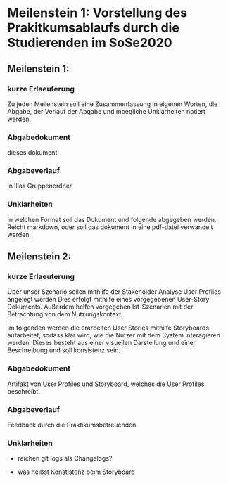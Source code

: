 # Meilenstein 1: Vorstellung des Prakitkumsablaufs durch die Studierenden im SoSe2020

## Meilenstein 1:

### kurze Erlaeuterung
 
Zu jeden Meilenstein soll eine Zusammenfassung in eigenen Worten, die Abgabe, der Verlauf der Abgabe und moegliche Unklarheiten notiert werden.

### Abgabedokument

dieses dokument

### Abgabeverlauf

in Ilias Gruppenordner

### Unklarheiten

In welchen Format soll das Dokument und folgende abgegeben werden. 
Reicht markdown, oder soll das dokument in eine pdf-datei verwandelt werden.

## Meilenstein 2:

### kurze Erlaeuterung
 
Über unser Szenario sollen mithilfe der Stakeholder Analyse User Profiles angelegt werden
Dies erfolgt mithilfe eines vorgegebenen User-Story Dokuments. 
Außerdem helfen vorgegeben Ist-Szenarien mit der Betrachtung von dem Nutzungskontext
 
Im folgenden werden die erarbeiten User Stories mithilfe Storyboards aufarbeitet, 
sodass klar wird, wie die Nutzer mit dem System interagieren werden.
Dieses besteht aus einer visuellen Darstellung und einer Beschreibung und soll konsistenz sein.

### Abgabedokument

Artifakt von User Profiles und Storyboard, welches die User Profiles beschreibt.

### Abgabeverlauf

Feedback durch die Praktikumsbetreuenden.

### Unklarheiten

- reichen git logs als Changelogs?

- was heißst Konstistenz beim Storyboard




